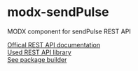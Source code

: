 # modx-sendPulse
MODX component for sendPulse REST API

[Offical REST API documentation](https://sendpulse.com/ru/integrations/api)  
[Used REST API library](https://github.com/sendpulse/sendpulse-rest-api-php)  
[See package builder](https://github.com/web-effect/modx-packageBuilder)  